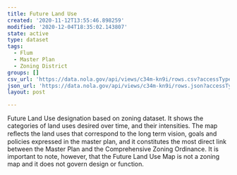 ```yaml
---
title: Future Land Use
created: '2020-11-12T13:55:46.898259'
modified: '2020-12-04T18:35:02.143807'
state: active
type: dataset
tags:
  - Flum
  - Master Plan
  - Zoning District
groups: []
csv_url: 'https://data.nola.gov/api/views/c34m-kn9i/rows.csv?accessType=DOWNLOAD'
json_url: 'https://data.nola.gov/api/views/c34m-kn9i/rows.json?accessType=DOWNLOAD'
layout: post

---
```

Future Land Use designation based on zoning dataset. It shows the categories of land uses desired over time, and their intensities. The map reﬂects the land uses that correspond to the long term vision, goals and policies expressed in the master plan, and it constitutes the most direct link between the Master Plan and the Comprehensive Zoning Ordinance. It is important to note, however, that the Future Land Use Map is not a zoning map and it does not govern design or function.

